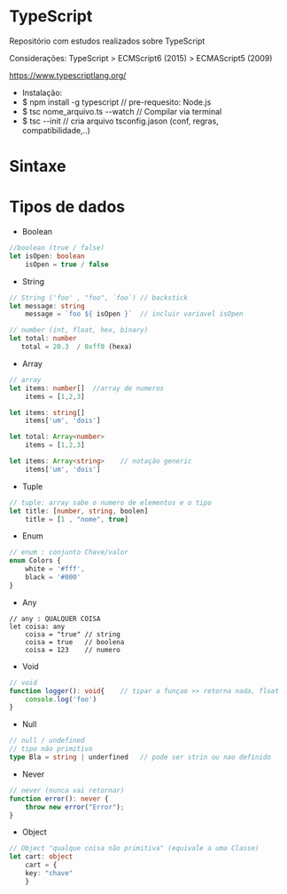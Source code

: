 # TypeScript
Repositório com estudos realizados sobre TypeScript

Considerações: TypeScript > ECMScript6 (2015) > ECMAScript5 (2009)

https://www.typescriptlang.org/

* Instalação:
* $ npm install -g typescript	    // pre-requesito: Node.js
* $ tsc nome_arquivo.ts --watch   // Compilar via terminal
* $ tsc --init                    // cria arquivo tsconfig.jason (conf, regras, compatibilidade,..)

# Sintaxe

# Tipos de dados

 * Boolean
~~~TypeScript
//boolean (true / false)
let isOpen: boolean
    isOpen = true / false
~~~

* String
~~~TypeScript
// String ('foo' , "foo", `foo`) // backstick
let message: string
    message = `foo ${ isOpen }`  // incluir variavel isOpen
~~~

~~~TypeScript
// number (int, float, hex, binary)
let total: number
   total = 20.3  / 0xff0 (hexa)
~~~

* Array
~~~TypeScript
// array
let items: number[]  //array de numeros
    items = [1,2,3]

let items: string[]
    items['um', 'dois']

let total: Array<number>
    items = [1,2,3]

let items: Array<string>	// notação generic
    items['um', 'dois']
~~~

* Tuple
~~~TypeScript
// tuple: array sabe o numero de elementos e o tipo
let title: [number, string, boolen]
    title = [1 , "nome", true]
~~~

* Enum
~~~TypeScript
// enum : conjunto Chave/valor
enum Colors {
	white = '#fff',   
	black = '#000'
}
~~~

* Any
~~~TypeSript
// any : QUALQUER COISA
let coisa: any
    coisa = "true" // string
    coisa = true   // boolena
    coisa = 123    // numero
~~~

* Void
~~~TypeScript
// void
function logger(): void{	// tipar a funçao >> retorna nada, float
	console.log('foo')
}
~~~

* Null
~~~TypeScript
// null / undefined
// tipo não primitivo
type Bla = string | underfined   // pode ser strin ou nao definido
~~~

* Never
~~~TypeScript
// never (nunca vai retornar)
function error(): never {
	throw new error("Error");
}
~~~

* Object
~~~TypeScript
// Object "qualque coisa não primitiva" (equivale a uma Classe)
let cart: object
    cart = {
	key: "chave"
    }

~~~ 

